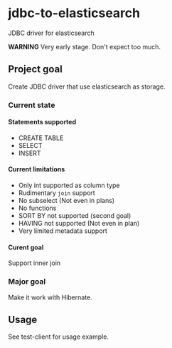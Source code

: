 # jdbc-to-elasticsearch
JDBC driver for elasticsearch

**WARNING** Very early stage. Don't expect too much. 

## Project goal

Create JDBC driver that use elasticsearch as storage.

### Current state
#### Statements supported
* CREATE TABLE
* SELECT
* INSERT
#### Current limitations
* Only int supported as column type
* Rudimentary `join` support
* No subselect (Not even in plans)
* No functions
* SORT BY not supported (second goal)
* HAVING not supported (Not even in plan)
* Very limited metadata support

#### Curent goal
Support inner join

### Major goal

Make it work with Hibernate.

## Usage

See test-client for usage example.
